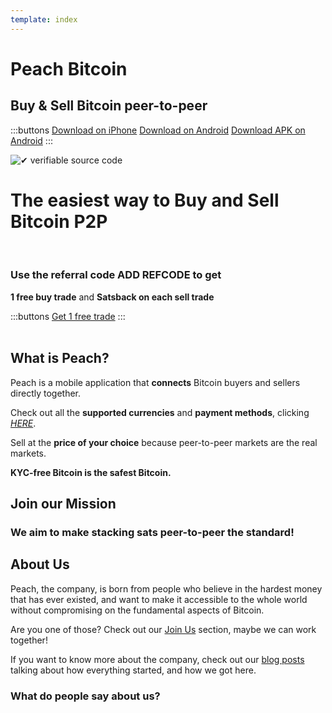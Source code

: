 ```yaml
---
template: index
---
```

<!--[teaser]-->
# Peach Bitcoin

## Buy & Sell Bitcoin <span>peer-to-peer</span>

<div class="inner-wrap">

:::buttons
[Download on iPhone]($iosUrl$)
[Download on Android]($androidUrl$)
[Download APK on Android](/apk/)
:::

![✔ verifiable source code](/img/phones.png)
</div>

<!--[top]-->
# The easiest way to Buy and Sell Bitcoin P2P
<br>

### Use the referral code ADD REFCODE to get

**1 free buy trade** and **Satsback on each sell trade**

:::buttons
[Get 1 free trade](https://peachbitcoin.com/referral/?code=BITCOIN)
:::
<br><br>
## What is Peach?

Peach is a mobile application that **connects** Bitcoin buyers and sellers directly together.

Check out all the **supported currencies** and **payment methods**, clicking *[HERE](/how-it-works/#payment)*.

Sell at the **price of your choice** because peer-to-peer markets are the real markets.

**KYC-free Bitcoin is the safest Bitcoin.**

<!--[mission]-->
## Join our Mission

### We aim to make stacking sats peer-to-peer the standard!

<!--[about]-->
## About Us

Peach, the company, is born from people who believe in the hardest money that has ever existed, and want to make it accessible to the whole world without compromising on the fundamental aspects of Bitcoin.

Are you one of those? Check out our [Join Us](/join-us/) section, maybe we can work together!

If you want to know more about the company, check out our [blog posts](/blog/) talking about how everything started, and how we got here.

### What do people say about us?
<br>
<div id="ap-widget-container" class="ap-widget-container" prod_code="peach" show ="top" bg_color="#FFFFFF" review_bg_color = "#FFFFFF" text_color = "#000000"></div>

